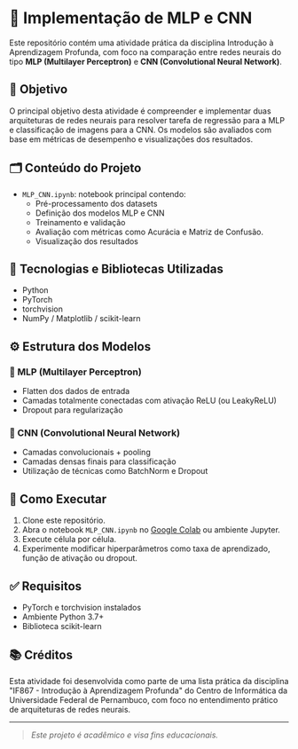 # 🧠 Implementação de MLP e CNN 

Este repositório contém uma atividade prática da disciplina Introdução à Aprendizagem Profunda, com foco na comparação entre redes neurais do tipo **MLP (Multilayer Perceptron)** e **CNN (Convolutional Neural Network)**.

## 🎯 Objetivo

O principal objetivo desta atividade é compreender e implementar duas arquiteturas de redes neurais para resolver tarefa de regressão para a MLP e classificação de imagens para a CNN. Os modelos são avaliados com base em métricas de desempenho e visualizações dos resultados.

## 🗂 Conteúdo do Projeto

- `MLP_CNN.ipynb`: notebook principal contendo:
  - Pré-processamento dos datasets
  - Definição dos modelos MLP e CNN
  - Treinamento e validação
  - Avaliação com métricas como Acurácia e Matriz de Confusão.
  - Visualização dos resultados

## 🧪 Tecnologias e Bibliotecas Utilizadas

- Python
- PyTorch
- torchvision
- NumPy / Matplotlib / scikit-learn

## ⚙️ Estrutura dos Modelos

### 🔹 MLP (Multilayer Perceptron)
- Flatten dos dados de entrada
- Camadas totalmente conectadas com ativação ReLU (ou LeakyReLU)
- Dropout para regularização

### 🔸 CNN (Convolutional Neural Network)
- Camadas convolucionais + pooling
- Camadas densas finais para classificação
- Utilização de técnicas como BatchNorm e Dropout


## 🚀 Como Executar

1. Clone este repositório.
2. Abra o notebook `MLP_CNN.ipynb` no [Google Colab](https://colab.research.google.com/drive/1cSFEYra8w3t4U_1XFqoRT0X-ZznpkO1x?usp=sharing) ou ambiente Jupyter.
3. Execute célula por célula.
4. Experimente modificar hiperparâmetros como taxa de aprendizado, função de ativação ou dropout.

## ✅ Requisitos

- PyTorch e torchvision instalados
- Ambiente Python 3.7+
- Biblioteca scikit-learn

## 📚 Créditos

Esta atividade foi desenvolvida como parte de uma lista prática da disciplina "IF867 - Introdução à Aprendizagem Profunda" do Centro de Informática da Universidade Federal de Pernambuco, com foco no entendimento prático de arquiteturas de redes neurais.

---

> *Este projeto é acadêmico e visa fins educacionais.*
